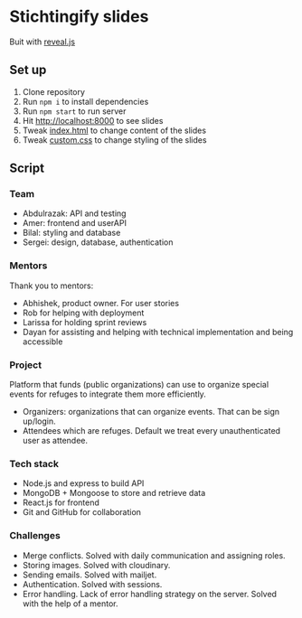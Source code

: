 # Stichtingify slides

Buit with [reveal.js](https://revealjs.com/)

## Set up

1. Clone repository
2. Run `npm i` to install dependencies
3. Run `npm start` to run server
4. Hit [http://localhost:8000](http://localhost:8000) to see slides
5. Tweak [index.html](./index.html) to change content of the slides
6. Tweak [custom.css](./dist/custom.css) to change styling of the slides

## Script

### Team

- Abdulrazak: API and testing
- Amer: frontend and userAPI
- Bilal: styling and database
- Sergei: design, database, authentication

### Mentors

Thank you to mentors:

- Abhishek, product owner. For user stories
- Rob for helping with deployment
- Larissa for holding sprint reviews
- Dayan for assisting and helping with technical implementation and being accessible

### Project

Platform that funds (public organizations) can use to organize special events for refuges to integrate them more efficiently.

- Organizers: organizations that can organize events. That can be sign up/login.
- Attendees which are refuges. Default we treat every unauthenticated user as attendee.

### Tech stack

- Node.js and express to build API
- MongoDB + Mongoose to store and retrieve data
- React.js for frontend
- Git and GitHub for collaboration

### Challenges

- Merge conflicts. Solved with daily communication and assigning roles.
- Storing images. Solved with cloudinary.
- Sending emails. Solved with mailjet.
- Authentication. Solved with sessions.
- Error handling. Lack of error handling strategy on the server. Solved with the help of a mentor.
